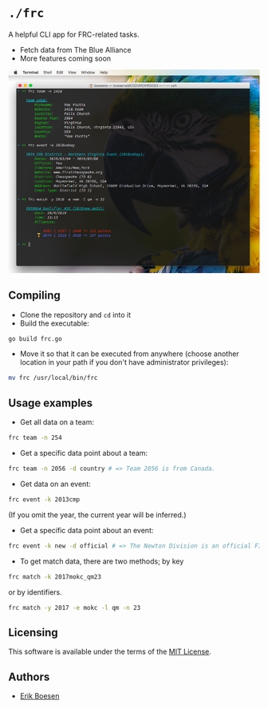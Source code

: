 # `./frc`
A helpful CLI app for FRC-related tasks.

* Fetch data from The Blue Alliance
* More features coming soon

![Screenshot](screenshot.png)

## Compiling
* Clone the repository and `cd` into it
* Build the executable:

```bash
go build frc.go
```

* Move it so that it can be executed from anywhere (choose another location in your path if you don't have administrator privileges):

```bash
mv frc /usr/local/bin/frc
```

## Usage examples
* Get all data on a team:

```bash
frc team -n 254
```

* Get a specific data point about a team:

```bash
frc team -n 2056 -d country # => Team 2056 is from Canada.
```

* Get data on an event:

```bash
frc event -k 2013cmp
```

(If you omit the year, the current year will be inferred.)

* Get a specific data point about an event:

```bash
frc event -k new -d official # => The Newton Division is an official FIRST event.
```

* To get match data, there are two methods; by key

```bash
frc match -k 2017mokc_qm23
```

or by identifiers.

```bash
frc match -y 2017 -e mokc -l qm -n 23
```

## Licensing
This software is available under the terms of the [MIT License](LICENSE).

## Authors
* [Erik Boesen](https://github.com/ErikBoesen)
